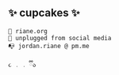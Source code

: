 ## ✨ cupcakes ✨
    🍒 riane.org
    🔌 unplugged from social media
    📭 jordan.riane @ pm.me
    
    ૮ ․ ․ ྀིა⠀

<!--
**cupcakes/cupcakes** is a ✨ _special_ ✨ repository because its `README.md` (this file) appears on your GitHub profile.

Here are some ideas to get you started:

- 🔭 I’m currently working on ...
- 🌱 I’m currently learning ...
- 👯 I’m looking to collaborate on ...
- 🤔 I’m looking for help with ...
- 💬 Ask me about ...
- 📫 How to reach me: ...
- 😄 Pronouns: ...
- ⚡ Fun fact: ...
-->
